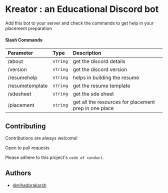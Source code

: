 
# Kreator : an Educational Discord bot

Add this bot to your server and check the commands to get help in your placement preparation




#### Slash Commands


| Parameter | Type     | Description                |
| :-------- | :------- | :------------------------- |
| /about | `string` | get the discord details |
| /version | `string` | get the discord version |
| /resumehelp | `string` | helps in building the resume |
| /resumetemplate | `string` | get the resume template |
| /sdesheet | `string` | get the sde sheet |
| /placement | `string` | get all the resources for placement prep in one place |




## Contributing

Contributions are always welcome!

Open to pull requests

Please adhere to this project's `code of conduct`.


## Authors

- [@nihadprakarsh](https://www.github.com/nihadprakarsh)

